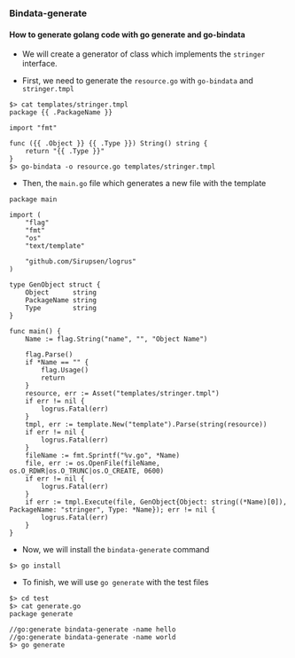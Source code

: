 ### Bindata-generate

#### How to generate golang code with go generate and go-bindata


- We will create a generator of class which implements the `stringer` interface.

- First, we need to generate the `resource.go` with `go-bindata` and `stringer.tmpl`

```console
$> cat templates/stringer.tmpl
package {{ .PackageName }}

import "fmt"

func ({{ .Object }} {{ .Type }}) String() string {
    return "{{ .Type }}"
}
$> go-bindata -o resource.go templates/stringer.tmpl
```
- Then, the `main.go` file which generates a new file with the template

```golang
package main

import (
	"flag"
	"fmt"
	"os"
	"text/template"

	"github.com/Sirupsen/logrus"
)

type GenObject struct {
	Object      string
	PackageName string
	Type        string
}

func main() {
	Name := flag.String("name", "", "Object Name")

	flag.Parse()
	if *Name == "" {
		flag.Usage()
		return
	}
	resource, err := Asset("templates/stringer.tmpl")
	if err != nil {
		logrus.Fatal(err)
	}
	tmpl, err := template.New("template").Parse(string(resource))
	if err != nil {
		logrus.Fatal(err)
	}
	fileName := fmt.Sprintf("%v.go", *Name)
	file, err := os.OpenFile(fileName, os.O_RDWR|os.O_TRUNC|os.O_CREATE, 0600)
	if err != nil {
		logrus.Fatal(err)
	}
	if err := tmpl.Execute(file, GenObject{Object: string((*Name)[0]), PackageName: "stringer", Type: *Name}); err != nil {
		logrus.Fatal(err)
	}
}
```

- Now, we will install the `bindata-generate` command

```console
$> go install
```

- To finish, we will use `go generate` with the test files

```console
$> cd test
$> cat generate.go
package generate

//go:generate bindata-generate -name hello
//go:generate bindata-generate -name world
$> go generate
```
